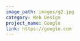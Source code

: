 ```yaml
---
image_path: images/g2.jpg
category: Web Design
project_name: Google
link: https://google.com
---
```


